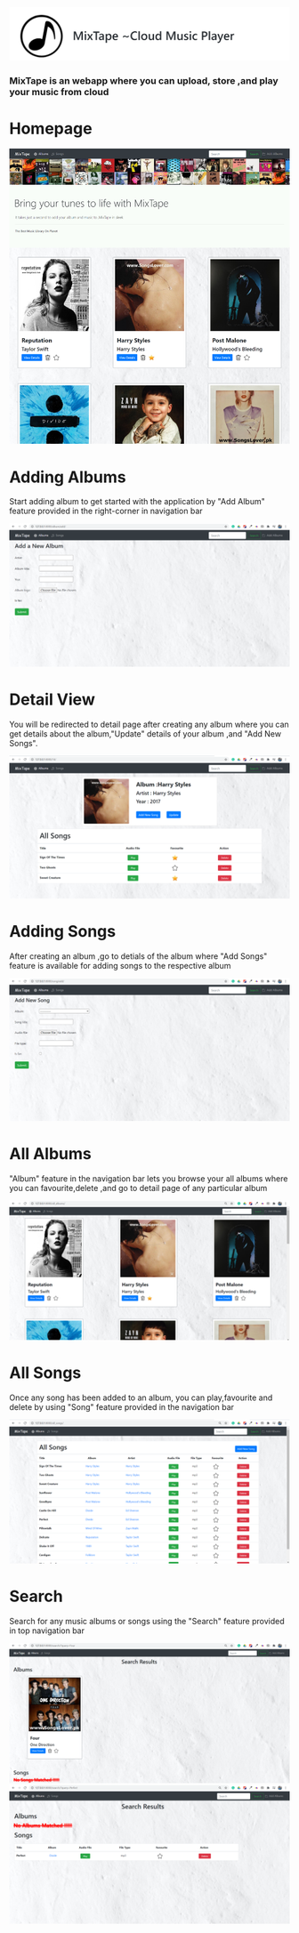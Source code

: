 <div float="left">
	<img src="screenshot/logo1.png"> 
	<h3>MixTape is an webapp where you can upload, store ,and play your music from cloud</h3>
</div>
<div>
	<h1>Homepage</h1>
	<img src="screenshot/homepage.png">
</div>

<div>
	<h1>Adding Albums </h1>
	<p>Start adding album to get started with the application by "Add Album" feature provided in the right-corner in navigation bar </p>
	<img src="screenshot/addalbum.png">
</div>

<div>
	<h1>Detail View</h1>
	<p>You will be redirected to detail page after creating any album where you can get details about the album,"Update" details of your album ,and "Add New Songs".</p>
	<img src="screenshot/details.png">
</div>

<div>
	<h1>Adding Songs </h1>
	<p>After creating an album ,go to detials of the album where "Add Songs" feature is available for adding songs to the respective album </p>
	<img src="screenshot/addsong.png">
</div>

<div>
	<h1>All Albums</h1>
	<p>"Album" feature in the navigation bar lets you browse your all albums where you can favourite,delete ,and go to detail page of any particular album</p> 
	<img src="screenshot/allalbum.png">
</div>

<div>
	<h1>All Songs</h1>
	<p>Once any song has been added to an album, you can play,favourite and delete by using "Song" feature provided in the navigation bar</p>
	<img src="screenshot/allsongs.png">
</div>

<div>
	<h1>Search </h1>
	<p>Search for any music albums or songs using the "Search" feature provided in top navigation bar</p>
	<img src="screenshot/albumsearch.png">
	<img src="screenshot/searchsong.png">
</div>





